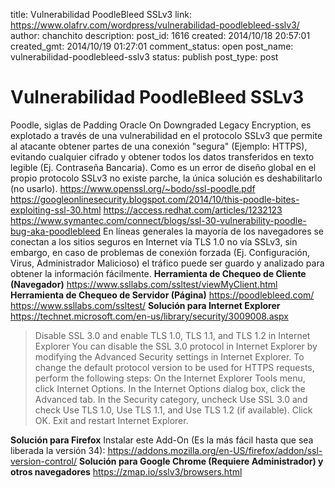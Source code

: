 title: Vulnerabilidad PoodleBleed SSLv3
link: https://www.olafrv.com/wordpress/vulnerabilidad-poodlebleed-sslv3/
author: chanchito
description: 
post_id: 1616
created: 2014/10/18 20:57:01
created_gmt: 2014/10/19 01:27:01
comment_status: open
post_name: vulnerabilidad-poodlebleed-sslv3
status: publish
post_type: post

# Vulnerabilidad PoodleBleed SSLv3

Poodle, siglas de Padding Oracle On Downgraded Legacy Encryption, es explotado a través de una vulnerabilidad en el protocolo SSLv3 que permite al atacante obtener partes de una conexión "segura" (Ejemplo: HTTPS), evitando cualquier cifrado y obtener todos los datos transferidos en texto legible (Ej. Contraseña Bancaria). Como es un error de diseño global en el propio protocolo SSLv3 no existe parche, la única solución es deshabilitarlo (no usarlo). <https://www.openssl.org/~bodo/ssl-poodle.pdf> <https://googleonlinesecurity.blogspot.com/2014/10/this-poodle-bites-exploiting-ssl-30.html> <https://access.redhat.com/articles/1232123> <https://www.symantec.com/connect/blogs/ssl-30-vulnerability-poodle-bug-aka-poodlebleed> En líneas generales la mayoría de los navegadores se conectan a los sitios seguros en Internet vía TLS 1.0 no vía SSLv3, sin embargo, en caso de problemas de conexión forzada (Ej. Configuración, Virus, Administrador Malicioso) el tráfico puede ser guardo y analizado para obtener la información fácilmente. **Herramienta de Chequeo de Cliente (Navegador)** <https://www.ssllabs.com/ssltest/viewMyClient.html> **Herramienta de Chequeo de Servidor (Página)** <https://poodlebleed.com/> <https://www.ssllabs.com/ssltest/> **Solución para Internet Explorer** <https://technet.microsoft.com/en-us/library/security/3009008.aspx>

> Disable SSL 3.0 and enable TLS 1.0, TLS 1.1, and TLS 1.2 in Internet Explorer You can disable the SSL 3.0 protocol in Internet Explorer by modifying the Advanced Security settings in Internet Explorer. To change the default protocol version to be used for HTTPS requests, perform the following steps: On the Internet Explorer Tools menu, click Internet Options. In the Internet Options dialog box, click the Advanced tab. In the Security category, uncheck Use SSL 3.0 and check Use TLS 1.0, Use TLS 1.1, and Use TLS 1.2 (if available). Click OK. Exit and restart Internet Explorer.

**Solución para Firefox** Instalar este Add-On (Es la más fácil hasta que sea liberada la versión 34): <https://addons.mozilla.org/en-US/firefox/addon/ssl-version-control/> **Solución para Google Chrome (Requiere Administrador) y otros navegadores** <https://zmap.io/sslv3/browsers.html>